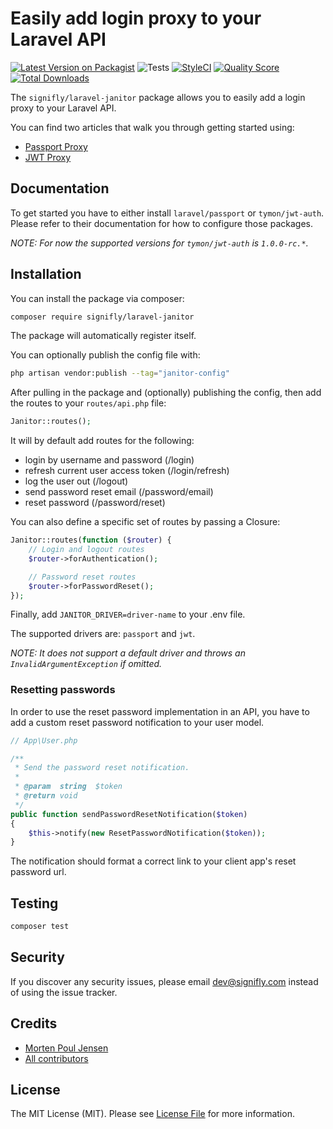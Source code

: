 # Easily add login proxy to your Laravel API

[![Latest Version on Packagist](https://img.shields.io/packagist/v/signifly/laravel-janitor.svg?style=flat-square)](https://packagist.org/packages/signifly/laravel-janitor)
![Tests](https://github.com/signifly/laravel-janitor/workflows/Tests/badge.svg)
[![StyleCI](https://styleci.io/repos/173741214/shield?branch=master)](https://styleci.io/repos/173741214)
[![Quality Score](https://img.shields.io/scrutinizer/g/signifly/laravel-janitor.svg?style=flat-square)](https://scrutinizer-ci.com/g/signifly/laravel-janitor)
[![Total Downloads](https://img.shields.io/packagist/dt/signifly/laravel-janitor.svg?style=flat-square)](https://packagist.org/packages/signifly/laravel-janitor)

The `signifly/laravel-janitor` package allows you to easily add a login proxy to your Laravel API.

You can find two articles that walk you through getting started using:
- [Passport Proxy](https://medium.com/@codingcave/api-authentication-with-laravel-janitor-part-1-laravel-passport-proxy-d1d1e05d687e)
- [JWT Proxy](https://medium.com/@codingcave/api-authentication-with-laravel-janitor-part-2-laravel-jwt-proxy-d303afe8eba9)

## Documentation
To get started you have to either install `laravel/passport` or `tymon/jwt-auth`. Please refer to their documentation for how to configure those packages.

*NOTE: For now the supported versions for `tymon/jwt-auth` is `1.0.0-rc.*`.*

## Installation

You can install the package via composer:

```bash
composer require signifly/laravel-janitor
```

The package will automatically register itself.


You can optionally publish the config file with:

```bash
php artisan vendor:publish --tag="janitor-config"
```

After pulling in the package and (optionally) publishing the config, then add the routes to your `routes/api.php` file:

```php
Janitor::routes();
```

It will by default add routes for the following:
- login by username and password (/login)
- refresh current user access token (/login/refresh)
- log the user out (/logout)
- send password reset email (/password/email)
- reset password (/password/reset)

You can also define a specific set of routes by passing a Closure:

```php
Janitor::routes(function ($router) {
    // Login and logout routes
    $router->forAuthentication();

    // Password reset routes
    $router->forPasswordReset();
});
```

Finally, add `JANITOR_DRIVER=driver-name` to your .env file.

The supported drivers are: `passport` and `jwt`.

*NOTE: It does not support a default driver and throws an `InvalidArgumentException` if omitted.*

### Resetting passwords

In order to use the reset password implementation in an API, you have to add a custom reset password notification to your user model.

```php
// App\User.php

/**
 * Send the password reset notification.
 *
 * @param  string  $token
 * @return void
 */
public function sendPasswordResetNotification($token)
{
    $this->notify(new ResetPasswordNotification($token));
}
```

The notification should format a correct link to your client app's reset password url.

## Testing
```bash
composer test
```

## Security

If you discover any security issues, please email dev@signifly.com instead of using the issue tracker.

## Credits

- [Morten Poul Jensen](https://github.com/pactode)
- [All contributors](../../contributors)

## License

The MIT License (MIT). Please see [License File](LICENSE.md) for more information.
